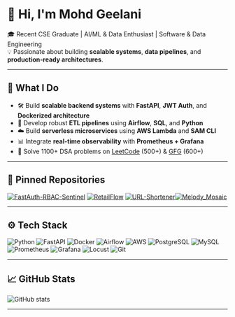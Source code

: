 # 👋 Hi, I'm Mohd Geelani

🎓 Recent CSE Graduate | AI/ML & Data Enthusiast | Software & Data Engineering  
💡 Passionate about building **scalable systems**, **data pipelines**, and **production-ready architectures**.

---

## 🚀 What I Do

- 🛠️ Build **scalable backend systems** with **FastAPI**, **JWT Auth**, and **Dockerized architecture**
- 🔁 Develop robust **ETL pipelines** using **Airflow**, **SQL**, and **Python**
- ☁️ Build **serverless microservices** using **AWS Lambda** and **SAM CLI**
- 📊 Integrate **real-time observability** with **Prometheus + Grafana**
- 🧠 Solve 1100+ DSA problems on [LeetCode]([https://leetcode.com/](https://leetcode.com/u/MOHD_GEELANI_25/)) (500+) & [GFG]([https://www.geeksforgeeks.org/](https://www.geeksforgeeks.org/user/mohdgeelanikhan25/)) (600+)

---
## 📌 Pinned Repositories

[![FastAuth-RBAC-Sentinel](https://github-readme-stats.vercel.app/api/pin/?username=mohdgeelani&repo=FastAuth-RBAC-Sentinel&theme=react)](https://github.com/mohdgeelani/FastAuth-RBAC-Sentinel)   [![RetailFlow](https://github-readme-stats.vercel.app/api/pin/?username=mohdgeelani&repo=RetailFlow&theme=react)](https://github.com/mohdgeelani/RetailFlow)
[![URL-Shortener](https://github-readme-stats.vercel.app/api/pin/?username=mohdgeelani&repo=url_shortener&theme=react)](https://github.com/mohdgeelani/url_shortener)[![Melody_Mosaic](https://github-readme-stats.vercel.app/api/pin/?username=mohdgeelani&repo=Melody_Mosaic&theme=react)](https://github.com/mohdgeelani/Melody_Mosaic)

---

## ⚙️ Tech Stack

![Python](https://img.shields.io/badge/-Python-3776AB?logo=python&logoColor=white&style=flat)
![FastAPI](https://img.shields.io/badge/-FastAPI-009688?logo=fastapi&logoColor=white&style=flat)
![Docker](https://img.shields.io/badge/-Docker-2496ED?logo=docker&logoColor=white&style=flat)
![Airflow](https://img.shields.io/badge/-Apache_Airflow-017CEE?logo=apache-airflow&logoColor=white&style=flat)
![AWS](https://img.shields.io/badge/-AWS_Lambda-FF9900?logo=amazon-aws&logoColor=white&style=flat)
![PostgreSQL](https://img.shields.io/badge/-PostgreSQL-336791?logo=postgresql&logoColor=white&style=flat)
![MySQL](https://img.shields.io/badge/-MySQL-4479A1?logo=mysql&logoColor=white&style=flat)
![Prometheus](https://img.shields.io/badge/-Prometheus-E6522C?logo=prometheus&logoColor=white&style=flat)
![Grafana](https://img.shields.io/badge/-Grafana-F46800?logo=grafana&logoColor=white&style=flat)
![Locust](https://img.shields.io/badge/-Locust-333333?logo=python&logoColor=white&style=flat)
![Git](https://img.shields.io/badge/-Git-F05032?logo=git&logoColor=white&style=flat)

---

## 📈 GitHub Stats

![GitHub stats](https://github-readme-stats.vercel.app/api?username=mohdgeelani&show_icons=true&theme=react&hide_border=true)

---



